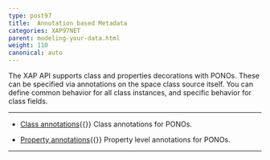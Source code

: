```yaml
---
type: post97
title:  Annotation based Metadata
categories: XAP97NET
parent: modeling-your-data.html
weight: 110
canonical: auto
---
```




The XAP API supports class  and properties decorations with PONOs. These can be specified via annotations on the space class source itself. You can define common behavior for all class instances, and specific behavior for class fields.

<hr/>


- [Class annotations](./pono-class-annotations.html){{<wbr>}}
Class annotations for PONOs.


- [Property annotations](./pono-attribute-annotations.html){{<wbr>}}
Property level annotations for PONOs.

<hr/>
